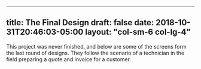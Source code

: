 
---
title: The Final Design
draft: false
date: 2018-10-31T20:46:03-05:00
layout: "col-sm-6 col-lg-4"
---
This project was never finished, and below are some of the screens form the last round of designs.
They follow the scenario of a technician in the field preparing a quote and invoice for a customer.
